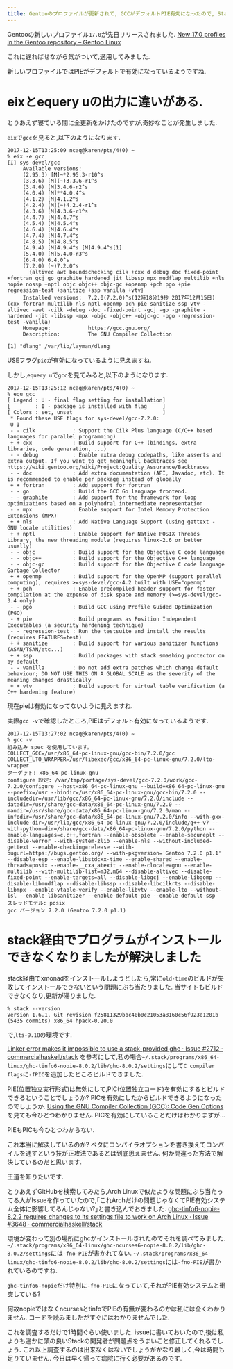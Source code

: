 ```yaml
---
title: Gentooのプロファイルが更新されて, GCCがデフォルトPIE有効になったので, Stackのビルドが壊れました, ビルドオプションを手で修正したらビルドできました, issueに報告しました
---
```


Gentooの新しいプロファイル`17.0`が先日リリースされました.
[New 17.0 profiles in the Gentoo repository – Gentoo Linux](https://www.gentoo.org/support/news-items/2017-11-30-new-17-profiles.html)

これに遅ればせながら気がついて,適用してみました.

新しいプロファイルではPIEがデフォルトで有効になっているようですね.

# eixとequery uの出力に違いがある.

とりあえず寝ている間に全更新をかけたのですが,奇妙なことが発生しました.

`eix`で`gcc`を見ると,以下のようになります.

~~~text
2017-12-15T13:25:09 ncaq@karen/pts/4(0) ~
% eix -e gcc
[I] sys-devel/gcc
     Available versions:
     (2.95.3) [M]~*2.95.3-r10^s
     (3.3.6) [M](~)3.3.6-r1^s
     (3.4.6) [M]3.4.6-r2^s
     (4.0.4) [M]**4.0.4^s
     (4.1.2) [M]4.1.2^s
     (4.2.4) [M](~)4.2.4-r1^s
     (4.3.6) [M]4.3.6-r1^s
     (4.4.7) [M]4.4.7^s
     (4.5.4) [M]4.5.4^s
     (4.6.4) [M]4.6.4^s
     (4.7.4) [M]4.7.4^s
     (4.8.5) [M]4.8.5^s
     (4.9.4) [M]4.9.4^s [M]4.9.4^s[1]
     (5.4.0) [M]5.4.0-r3^s
     (6.4.0) 6.4.0^s
     (7.2.0) (~)7.2.0^s
       {altivec awt boundschecking cilk +cxx d debug doc fixed-point +fortran gcj go graphite hardened jit libssp mpx mudflap multilib +nls nopie nossp +nptl objc objc++ objc-gc +openmp +pch pgo +pie regression-test +sanitize +ssp vanilla +vtv}
     Installed versions:  7.2.0(7.2.0)^s(12時18分19秒 2017年12月15日)(cxx fortran multilib nls nptl openmp pch pie sanitize ssp vtv -altivec -awt -cilk -debug -doc -fixed-point -gcj -go -graphite -hardened -jit -libssp -mpx -objc -objc++ -objc-gc -pgo -regression-test -vanilla)
     Homepage:            https://gcc.gnu.org/
     Description:         The GNU Compiler Collection

[1] "dlang" /var/lib/layman/dlang
~~~

USEフラグ`pic`が有効になっているように見えますね.

しかし,`equery u`で`gcc`を見てみると,以下のようになります.

~~~text
2017-12-15T13:25:12 ncaq@karen/pts/4(0) ~
% equ gcc
[ Legend : U - final flag setting for installation]
[        : I - package is installed with flag     ]
[ Colors : set, unset                             ]
 * Found these USE flags for sys-devel/gcc-7.2.0:
 U I
 - - cilk            : Support the Cilk Plus language (C/C++ based languages for parallel programming)
 + + cxx             : Build support for C++ (bindings, extra libraries, code generation, ...)
 - - debug           : Enable extra debug codepaths, like asserts and extra output. If you want to get meaningful backtraces see https://wiki.gentoo.org/wiki/Project:Quality_Assurance/Backtraces
 - - doc             : Add extra documentation (API, Javadoc, etc). It is recommended to enable per package instead of globally
 + + fortran         : Add support for fortran
 - - go              : Build the GCC Go language frontend.
 - - graphite        : Add support for the framework for loop optimizations based on a polyhedral intermediate representation
 - - mpx             : Enable support for Intel Memory Protection Extensions (MPX)
 + + nls             : Add Native Language Support (using gettext - GNU locale utilities)
 + + nptl            : Enable support for Native POSIX Threads Library, the new threading module (requires linux-2.6 or better usually)
 - - objc            : Build support for the Objective C code language
 - - objc++          : Build support for the Objective C++ language
 - - objc-gc         : Build support for the Objective C code language Garbage Collector
 + + openmp          : Build support for the OpenMP (support parallel computing), requires >=sys-devel/gcc-4.2 built with USE="openmp"
 + + pch             : Enable precompiled header support for faster compilation at the expense of disk space and memory (>=sys-devel/gcc-3.4 only)
 - - pgo             : Build GCC using Profile Guided Optimization (PGO)
 - + pie             : Build programs as Position Independent Executables (a security hardening technique)
 - - regression-test : Run the testsuite and install the results (requires FEATURES=test)
 + + sanitize        : Build support for various sanitizer functions (ASAN/TSAN/etc...)
 + + ssp             : Build packages with stack smashing protector on by default
 - - vanilla         : Do not add extra patches which change default behaviour; DO NOT USE THIS ON A GLOBAL SCALE as the severity of the meaning changes drastically
 + + vtv             : Build support for virtual table verification (a C++ hardening feature)
~~~

現在pieは有効になってないように見えますね.

実際`gcc -v`で確認したところ,PIEはデフォルト有効になっているようです.

~~~text
2017-12-15T13:27:02 ncaq@karen/pts/4(0) ~
% gcc -v
組み込み spec を使用しています。
COLLECT_GCC=/usr/x86_64-pc-linux-gnu/gcc-bin/7.2.0/gcc
COLLECT_LTO_WRAPPER=/usr/libexec/gcc/x86_64-pc-linux-gnu/7.2.0/lto-wrapper
ターゲット: x86_64-pc-linux-gnu
configure 設定: /var/tmp/portage/sys-devel/gcc-7.2.0/work/gcc-7.2.0/configure --host=x86_64-pc-linux-gnu --build=x86_64-pc-linux-gnu --prefix=/usr --bindir=/usr/x86_64-pc-linux-gnu/gcc-bin/7.2.0 --includedir=/usr/lib/gcc/x86_64-pc-linux-gnu/7.2.0/include --datadir=/usr/share/gcc-data/x86_64-pc-linux-gnu/7.2.0 --mandir=/usr/share/gcc-data/x86_64-pc-linux-gnu/7.2.0/man --infodir=/usr/share/gcc-data/x86_64-pc-linux-gnu/7.2.0/info --with-gxx-include-dir=/usr/lib/gcc/x86_64-pc-linux-gnu/7.2.0/include/g++-v7 --with-python-dir=/share/gcc-data/x86_64-pc-linux-gnu/7.2.0/python --enable-languages=c,c++,fortran --enable-obsolete --enable-secureplt --disable-werror --with-system-zlib --enable-nls --without-included-gettext --enable-checking=release --with-bugurl=https://bugs.gentoo.org/ --with-pkgversion='Gentoo 7.2.0 p1.1' --disable-esp --enable-libstdcxx-time --enable-shared --enable-threads=posix --enable-__cxa_atexit --enable-clocale=gnu --enable-multilib --with-multilib-list=m32,m64 --disable-altivec --disable-fixed-point --enable-targets=all --disable-libgcj --enable-libgomp --disable-libmudflap --disable-libssp --disable-libcilkrts --disable-libmpx --enable-vtable-verify --enable-libvtv --enable-lto --without-isl --enable-libsanitizer --enable-default-pie --enable-default-ssp
スレッドモデル: posix
gcc バージョン 7.2.0 (Gentoo 7.2.0 p1.1)
~~~

# stack経由でプログラムがインストールできなくなりましたが解決しました

stack経由でxmonadをインストールしようとしたら,常に`old-time`のビルドが失敗してインストールできないという問題にぶち当たりました.
当サイトもビルドできなくなり,更新が滞りました.

~~~text
% stack --version
Version 1.6.1, Git revision f25811329bbc40b0c21053a8160c56f923e1201b (5435 commits) x86_64 hpack-0.20.0
~~~

で,`lts-9.18`の環境です.

[Linker error makes it impossible to use a stack-provided ghc · Issue #2712 · commercialhaskell/stack](https://github.com/commercialhaskell/stack/issues/2712#issuecomment-270649663)
を参考にして,私の場合`~/.stack/programs/x86_64-linux/ghc-tinfo6-nopie-8.0.2/lib/ghc-8.0.2/settings`にして`C compiler flags`に`-fPIC`を追加したところビルドできました.

PIE(位置独立実行形式)は無効にして,PIC(位置独立コード)を有効にするとビルドできるということでしょうか?
PICを有効にしたからビルドできるようになったのでしょうか.
[Using the GNU Compiler Collection (GCC): Code Gen Options](https://gcc.gnu.org/onlinedocs/gcc-7.2.0/gcc/Code-Gen-Options.html)
を見ても今ひとつわかりません.
PICを有効にしていることだけはわかりますが…

PIEもPICも今ひとつわからない.

これ本当に解決しているのか?
ベタにコンパイラオプションを書き換えてコンパイルを通すという技が正攻法であるとは到底思えません.
何か間違った方法で解決しているのだと思います.

王道を知りたいです.

とりあえずGitHubを検索してみたら,Arch Linuxで似たような問題にぶち当たってる人がIssueを作っていたので,｢これArchだけの問題じゃなくてPIE有効システム全体に影響してるんじゃない?｣と書き込んでおきました.
[ghc-tinfo6-nopie-8.2.2 requires changes to its settings file to work on Arch Linux · Issue #3648 · commercialhaskell/stack](https://github.com/commercialhaskell/stack/issues/3648)

環境が変わって別の場所にghcがインストールされたのでそれを調べてみました.
`~/.stack/programs/x86_64-linux/ghc-ncurses6-nopie-8.0.2/lib/ghc-8.0.2/settings`には`-fno-PIE`が書かれてない.
`~/.stack/programs/x86_64-linux/ghc-tinfo6-nopie-8.0.2/lib/ghc-8.0.2/settings`には`-fno-PIE`が書かれているのですね.

`ghc-tinfo6-nopie`だけ特別に`-fno-PIE`になっていて,それがPIE有効システムと衝突している?

何故nopieではなくncursesとtinfoでPIEの有無が変わるのかは私には全くわかりません.
コードを読みましたがすぐにはわかりませんでした.

これを調査するだけで1時間ぐらい使いました.
issueに書いておいたので,後は私よりも遥かに頭の良いStackの開発者が問題点をうまいこと修正してくれるでしょう.
これ以上調査するのは出来なくはないでしょうがかなり難しく,今は時間も足りていません.
今日は早く帰って病院に行く必要があるのです.
